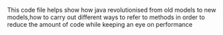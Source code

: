 This code file helps show how java revolutionised from old models to new models,how to carry out different ways to refer to methods in order to reduce the amount of code while keeping an eye on performance
